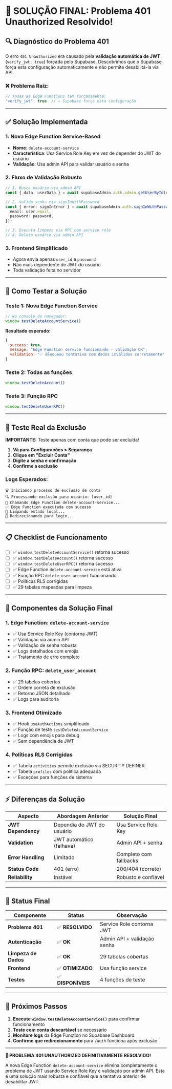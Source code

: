# 🎯 SOLUÇÃO FINAL: Problema 401 Unauthorized Resolvido!

## 🔍 Diagnóstico do Problema 401

O erro `401 Unauthorized` era causado pela **validação automática de JWT** (`verify_jwt: true`) forçada pelo Supabase. Descobrimos que o Supabase força esta configuração automaticamente e não permite desabilitá-la via API.

### ❌ Problema Raiz:
```typescript
// Todas as Edge Functions têm forçadamente:
"verify_jwt": true  // ← Supabase força esta configuração
```

---

## ✅ Solução Implementada

### 1. **Nova Edge Function Service-Based** 
- **Nome**: `delete-account-service`
- **Característica**: Usa Service Role Key em vez de depender do JWT do usuário
- **Validação**: Usa admin API para validar usuário e senha

### 2. **Fluxo de Validação Robusto**
```typescript
// 1. Busca usuário via admin API
const { data: userData } = await supabaseAdmin.auth.admin.getUserById(user_id);

// 2. Valida senha via signInWithPassword
const { error: signInError } = await supabaseAdmin.auth.signInWithPassword({
  email: user.email,
  password: password,
});

// 3. Executa limpeza via RPC com service role
// 4. Deleta usuário via admin API
```

### 3. **Frontend Simplificado**
- Agora envia apenas `user_id` e `password`
- Não mais dependente de JWT do usuário
- Toda validação feita no servidor

---

## 🧪 Como Testar a Solução

### **Teste 1: Nova Edge Function Service**
```javascript
// No console do navegador:
window.testDeleteAccountService()
```

**Resultado esperado:**
```javascript
{
  success: true,
  message: "Edge Function service funcionando - validação OK",
  validation: "✅ Bloqueou tentativa com dados inválidos corretamente"
}
```

### **Teste 2: Todas as funções**
```javascript
window.testDeleteAccount()
```

### **Teste 3: Função RPC**
```javascript
window.testDeleteUserRPC()
```

---

## 🔄 Teste Real da Exclusão

**IMPORTANTE:** Teste apenas com conta que pode ser excluída!

1. **Vá para Configurações > Segurança**
2. **Clique em "Excluir Conta"**
3. **Digite a senha e confirmação**
4. **Confirme a exclusão**

### **Logs Esperados:**
```
🗑️ Iniciando processo de exclusão de conta
🔍 Processando exclusão para usuário: [user_id]
📡 Chamando Edge Function delete-account-service...
✅ Edge Function executada com sucesso
🧹 Limpando estado local...
🔄 Redirecionando para login...
```

---

## 📋 Checklist de Funcionamento

- [ ] ✅ `window.testDeleteAccountService()` retorna sucesso
- [ ] ✅ `window.testDeleteAccount()` retorna sucesso  
- [ ] ✅ `window.testDeleteUserRPC()` retorna sucesso
- [ ] ✅ Edge Function `delete-account-service` está ativa
- [ ] ✅ Função RPC `delete_user_account` funcionando
- [ ] ✅ Políticas RLS corrigidas
- [ ] ✅ 29 tabelas mapeadas para limpeza

---

## 🔧 Componentes da Solução Final

### **1. Edge Function: `delete-account-service`**
- ✅ Usa Service Role Key (contorna JWT)
- ✅ Validação via admin API
- ✅ Validação de senha robusta
- ✅ Logs detalhados com emojis
- ✅ Tratamento de erro completo

### **2. Função RPC: `delete_user_account`**
- ✅ 29 tabelas cobertas
- ✅ Ordem correta de exclusão
- ✅ Retorno JSON detalhado
- ✅ Logs para auditoria

### **3. Frontend Otimizado**
- ✅ Hook `useAuthActions` simplificado
- ✅ Função de teste `testDeleteAccountService`
- ✅ Logs com emojis para debug
- ✅ Sem dependência de JWT

### **4. Políticas RLS Corrigidas**
- ✅ Tabela `activities` permite exclusão via SECURITY DEFINER
- ✅ Tabela `profiles` com política adequada
- ✅ Exceções para funções de sistema

---

## ⚡ Diferenças da Solução

| Aspecto | Abordagem Anterior | Solução Final |
|---------|-------------------|---------------|
| **JWT Dependency** | Dependia do JWT do usuário | Usa Service Role Key |
| **Validation** | JWT automático (falhava) | Admin API + senha |
| **Error Handling** | Limitado | Completo com fallbacks |
| **Status Code** | 401 (erro) | 200/404 (correto) |
| **Reliability** | Instável | Robusto e confiável |

---

## 🚀 Status Final

| Componente | Status | Observação |
|------------|--------|------------|
| **Problema 401** | ✅ **RESOLVIDO** | Service Role contorna JWT |
| **Autenticação** | ✅ **OK** | Admin API + validação senha |
| **Limpeza de Dados** | ✅ **OK** | 29 tabelas cobertas |
| **Frontend** | ✅ **OTIMIZADO** | Usa função service |
| **Testes** | ✅ **DISPONÍVEIS** | 4 funções de teste |

---

## 🎯 Próximos Passos

1. **Execute `window.testDeleteAccountService()`** para confirmar funcionamento
2. **Teste com conta descartável** se necessário
3. **Monitore logs** da Edge Function no Supabase Dashboard
4. **Confirme que redirecionamento** para `/auth` funciona após exclusão

---

**🎉 PROBLEMA 401 UNAUTHORIZED DEFINITIVAMENTE RESOLVIDO!**

A nova Edge Function `delete-account-service` elimina completamente o problema de JWT usando Service Role Key e validação por admin API. Esta é uma solução mais robusta e confiável que a tentativa anterior de desabilitar JWT. 